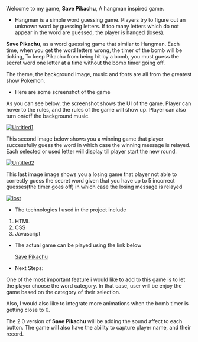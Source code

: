 Welcome to my game, **Save Pikachu**, A hangman inspired game.

- Hangman is a simple word guessing game. Players try to figure out an unknown word by guessing letters. If too many letters which do not appear in the word are guessed, the player is hanged (loses).

**Save Pikachu**, as a word guessing game that similar to Hangman. Each time, when you get the word letters wrong, the timer of the bomb will be ticking, To keep Pikachu from being hit by a bomb, you must guess the secret word one letter at a time without the bomb timer going off.

The theme, the background image, music and fonts are all from the greatest show Pokemon.

- Here are some screenshot of the game

As you can see below, the screenshot shows the UI of the game. Player can hover to the rules, and the rules of the game will show up. Player can also turn on/off the background music.

<a href="https://ibb.co/RTQFTFD"><img src="https://i.ibb.co/60DM0MW/Untitled1.png" alt="Untitled1" border="0"></a>

This second image below shows you a winning game that player successfully guess the word in which case the winning message is relayed. Each selected or used letter will display till player start the new round.

<a href="https://ibb.co/jwyGCNS"><img src="https://i.ibb.co/Ks27tPJ/Untitled2.png" alt="Untitled2" border="0"></a>

This last image image shows you a losing game that player not able to correctly guess the secret word given that you have up to 5 incorrect guesses(the timer goes off)  in which case the losing message is relayed

<a href="https://ibb.co/QJ4NnPn"><img src="https://i.ibb.co/51P8vrv/lost.png" alt="lost" border="0"></a>

- The technologies I used in the project include 

 1. HTML 
 2. CSS  
 3. Javascript

- The actual game can be played using the link below

  [Save Pikachu](https://rolou1213.github.io/project1/)

- Next Steps: 

 One of the most important feature i would like to add to this game is to let the player choose the word category. In that case, user will be enjoy the game based on the category of their selection.

Also, I would also like to integrate more animations when the bomb timer is getting close to 0. 

The 2.0 version of **Save Pikachu** will be adding the sound affect to each button. The game will also have the ability to capture player name, and their record.


